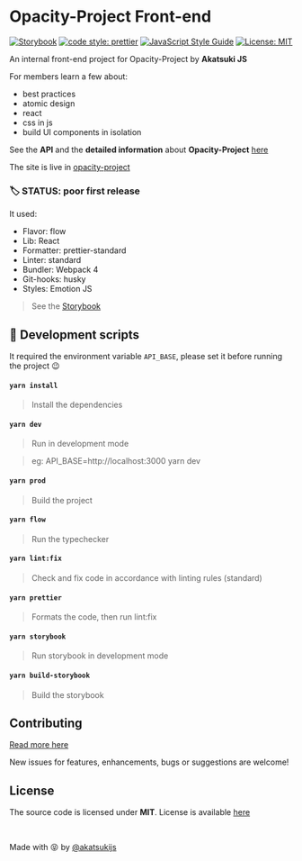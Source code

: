 # Opacity-Project Front-end

<div align="center">

[![Storybook](https://cdn.jsdelivr.net/gh/storybooks/brand@master/badge/badge-storybook.svg)](https://opacity-storybook.surge.sh)
[![code style: prettier](https://img.shields.io/badge/code_style-prettier-ff69b4.svg)](https://github.com/prettier/prettier)
[![JavaScript Style Guide](https://img.shields.io/badge/code_style-standard-brightgreen.svg)](https://standardjs.com)
[![License: MIT](https://img.shields.io/badge/License-MIT-yellow.svg)](https://opensource.org/licenses/MIT)

</div>

An internal front-end project for Opacity-Project by **Akatsuki JS**

For members learn a few about:
- best practices
- atomic design
- react
- css in js
- build UI components in isolation

See the **API** and the **detailed information** about **Opacity-Project** [here](https://github.com/AkatsukiJS/opacity-project-api)

The site is live in [opacity-project](https://opacity-project.netlify.com/)


### :label: STATUS: poor first release

It used:

- Flavor: flow
- Lib: React
- Formatter: prettier-standard
- Linter: standard
- Bundler: Webpack 4
- Git-hooks: husky
- Styles: Emotion JS


> See the [Storybook](https://opacity-storybook.surge.sh)

##  :book: Development scripts

It required the environment variable `API_BASE`, please set it before running the project :wink:

#### `yarn install`

> Install the dependencies

#### `yarn dev`

> Run in development mode

> eg: API_BASE=http://localhost:3000 yarn dev

#### `yarn prod`

> Build the project

#### `yarn flow`

> Run the typechecker

#### `yarn lint:fix`

> Check and fix code in accordance with linting rules (standard)

#### `yarn prettier`

> Formats the code, then run lint:fix


#### `yarn storybook`

> Run storybook in development mode

#### `yarn build-storybook`

> Build the storybook

## Contributing

[Read more here](/CONTRIBUTING.md)

New issues for features, enhancements, bugs or suggestions are welcome!

## License

The source code is licensed under **MIT**. License is available [here](https://github.com/AkatsukiJS/opacity-project-front-end/blob/master/LICENSE)

<br>

Made with :stuck_out_tongue_closed_eyes: by <a href="https://github.com/akatsukijs">@akatsukijs</a>
